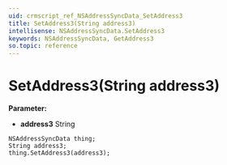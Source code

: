 ```yaml
---
uid: crmscript_ref_NSAddressSyncData_SetAddress3
title: SetAddress3(String address3)
intellisense: NSAddressSyncData.SetAddress3
keywords: NSAddressSyncData, GetAddress3
so.topic: reference
---
```


# SetAddress3(String address3)

**Parameter:** 
 - **address3** String

```crmscript
NSAddressSyncData thing;
String address3;
thing.SetAddress3(address3);
```


